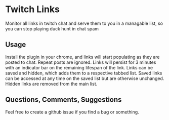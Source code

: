 # Twitch Links
Monitor all links in twitch chat and serve them to you in a managable list, so you can stop playing duck hunt in chat spam

## Usage
Install the plugin in your chrome, and links will start populating as they are posted to chat. Repeat posts are ignored. Links will persist for 3 minutes with an indicator bar
on the remaining lifespan of the link. Links can be saved and hidden, which adds them
to a respective tabbed list. Saved links can be accessed at any time on the saved list
but are otherwise unchanged. Hidden links are removed from the main list.

## Questions, Comments, Suggestions
Feel free to create a github issue if you find a bug or something.
